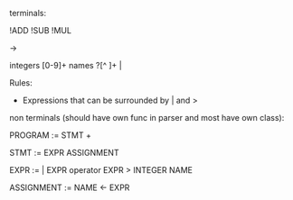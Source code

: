 terminals:

!ADD
!SUB
!MUL

->

integers [0-9]+
names ?[^ ]+
|
>



Rules:
- Expressions that can be surrounded by | and >


non terminals (should have own func in parser and most have own class):

PROGRAM := STMT +

STMT := EXPR
        ASSIGNMENT

EXPR := | EXPR operator EXPR >
        INTEGER
        NAME

ASSIGNMENT :=
        NAME <- EXPR
